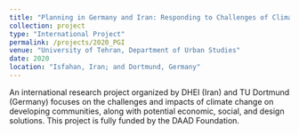 ```yaml
---
title: "Planning in Germany and Iran: Responding to Challenges of Climate Change through Intercultural Dialogue"
collection: project
type: "International Project"
permalink: /projects/2020_PGI
venue: "University of Tehran, Department of Urban Studies"
date: 2020
location: "Isfahan, Iran; and Dortmund, Germany"
---
```


An international research project organized by DHEI (Iran) and TU Dortmund (Germany) focuses on the challenges and impacts of climate change on developing communities, along with potential economic, social, and design solutions. This project is fully funded by the DAAD Foundation.
